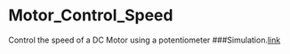 # Motor_Control_Speed
Control the speed of a DC Motor using a potentiometer
###Simulation.[link](https://drive.google.com/file/d/1uFGDPzmsL4a82O4M5qjAlFLpKjMZGFxe/view?usp=sharing)
